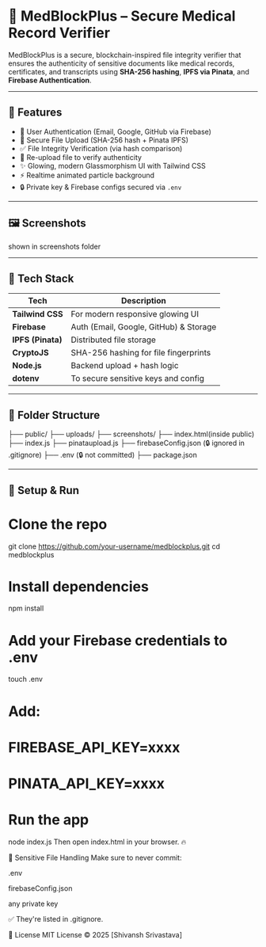 # 🔐 MedBlockPlus – Secure Medical Record Verifier

MedBlockPlus is a secure, blockchain-inspired file integrity verifier that ensures the authenticity of sensitive documents like medical records, certificates, and transcripts using **SHA-256 hashing**, **IPFS via Pinata**, and **Firebase Authentication**.

---

## 🌟 Features

- 🔐 User Authentication (Email, Google, GitHub via Firebase)
- 🚀 Secure File Upload (SHA-256 hash + Pinata IPFS)
- ✅ File Integrity Verification (via hash comparison)
- 📂 Re-upload file to verify authenticity
- ✨ Glowing, modern Glassmorphism UI with Tailwind CSS
- ⚡ Realtime animated particle background
- 🔒 Private key & Firebase configs secured via `.env`

---

## 🖼️ Screenshots
shown in screenshots folder

---

## 🔧 Tech Stack

| Tech              | Description                                |
|------------------|--------------------------------------------|
| **Tailwind CSS** | For modern responsive glowing UI           |
| **Firebase**     | Auth (Email, Google, GitHub) & Storage     |
| **IPFS (Pinata)**| Distributed file storage                   |
| **CryptoJS**     | SHA-256 hashing for file fingerprints      |
| **Node.js**      | Backend upload + hash logic                |
| **dotenv**       | To secure sensitive keys and config        |

---

## 📂 Folder Structure
├── public/
├── uploads/
├── screenshots/
├── index.html(inside public)
├── index.js
├── pinataupload.js
├── firebaseConfig.json (🔒 ignored in .gitignore)
├── .env (🔒 not committed)
├── package.json

---

## 🚀 Setup & Run

# Clone the repo
git clone https://github.com/your-username/medblockplus.git
cd medblockplus

# Install dependencies
npm install

# Add your Firebase credentials to .env
touch .env
# Add:
# FIREBASE_API_KEY=xxxx
# PINATA_API_KEY=xxxx

# Run the app
node index.js
Then open index.html in your browser. 🔥

🙈 Sensitive File Handling
Make sure to never commit:

.env

firebaseConfig.json

any private key

✅ They're listed in .gitignore.

📜 License
MIT License © 2025 [Shivansh Srivastava]

